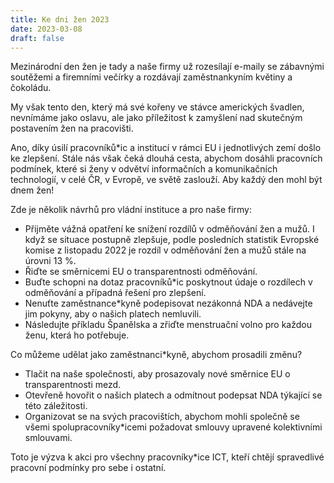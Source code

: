 ```yaml
---
title: Ke dni žen 2023
date: 2023-03-08
draft: false
---
```

Mezinárodní den žen je tady a naše firmy už rozesílají e-maily se zábavnými soutěžemi a
firemními večírky a rozdávají zaměstnankyním květiny a čokoládu.

My však tento den, který má své kořeny ve stávce amerických švadlen, nevnímáme jako
oslavu, ale jako příležitost k zamyšlení nad skutečným postavením žen na pracovišti.

Ano, díky úsilí pracovníků*ic a institucí v rámci EU i jednotlivých zemí došlo ke zlepšení.
Stále nás však čeká dlouhá cesta, abychom dosáhli pracovních podmínek, které si ženy v
odvětví informačních a komunikačních technologií, v celé ČR, v Evropě, ve světě zaslouží.
Aby každý den mohl být dnem žen!

Zde je několik návrhů pro vládní instituce a pro naše firmy:

- Přijměte vážná opatření ke snížení rozdílů v odměňování žen a mužů. I když se
situace postupně zlepšuje, podle posledních statistik Evropské komise z listopadu
2022 je rozdíl v odměňování žen a mužů stále na úrovni 13 %.
- Řiďte se směrnicemi EU o transparentnosti odměňování.
- Buďte schopni na dotaz pracovníků*ic poskytnout údaje o rozdílech v odměňování a
případná řešení pro zlepšení.
- Nenuťte zaměstnance*kyně podepisovat nezákonná NDA a nedávejte jim pokyny,
aby o našich platech nemluvili.
- Následujte příkladu Španělska a zřiďte menstruační volno pro každou ženu, která ho
potřebuje.

Co můžeme udělat jako zaměstnanci*kyně, abychom prosadili změnu?

- Tlačit na naše společnosti, aby prosazovaly nové směrnice EU o transparentnosti
mezd.
- Otevřeně hovořit o našich platech a odmítnout podepsat NDA týkající se této
záležitosti.
- Organizovat se na svých pracovištích, abychom mohli společně se všemi
spolupracovníky*icemi požadovat smlouvy upravené kolektivními smlouvami.

Toto je výzva k akci pro všechny pracovníky*ice ICT, kteří chtějí spravedlivé pracovní
podmínky pro sebe i ostatní.
